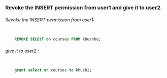 ###  Revoke the INSERT permission from user1 and give it to user2.

###### Revoke the INSERT permission from user1:
```sql

    REVOKE SELECT on courses FROM khushbu;
```
###### give it to user2 :
```sql

    grant select on courses to khushi;
```